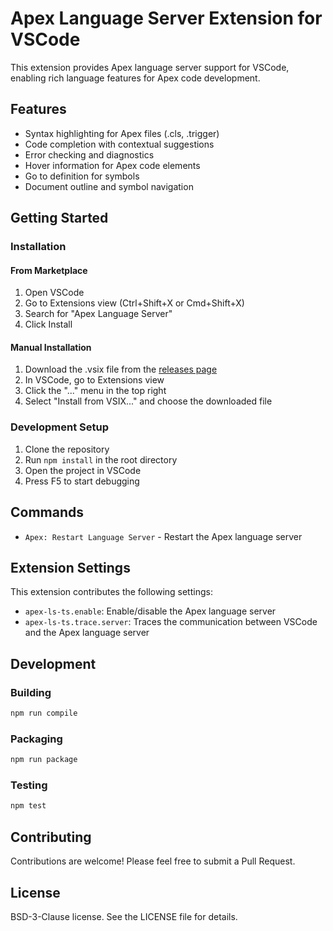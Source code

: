 # Apex Language Server Extension for VSCode

This extension provides Apex language server support for VSCode, enabling rich language features for Apex code development.

## Features

- Syntax highlighting for Apex files (.cls, .trigger)
- Code completion with contextual suggestions
- Error checking and diagnostics
- Hover information for Apex code elements
- Go to definition for symbols
- Document outline and symbol navigation

## Getting Started

### Installation

#### From Marketplace

1. Open VSCode
2. Go to Extensions view (Ctrl+Shift+X or Cmd+Shift+X)
3. Search for "Apex Language Server"
4. Click Install

#### Manual Installation

1. Download the .vsix file from the [releases page](https://github.com/salesforce/apex-language-server/releases)
2. In VSCode, go to Extensions view
3. Click the "..." menu in the top right
4. Select "Install from VSIX..." and choose the downloaded file

### Development Setup

1. Clone the repository
2. Run `npm install` in the root directory
3. Open the project in VSCode
4. Press F5 to start debugging

## Commands

- `Apex: Restart Language Server` - Restart the Apex language server

## Extension Settings

This extension contributes the following settings:

- `apex-ls-ts.enable`: Enable/disable the Apex language server
- `apex-ls-ts.trace.server`: Traces the communication between VSCode and the Apex language server

## Development

### Building

```bash
npm run compile
```

### Packaging

```bash
npm run package
```

### Testing

```bash
npm test
```

## Contributing

Contributions are welcome! Please feel free to submit a Pull Request.

## License

BSD-3-Clause license. See the LICENSE file for details.

